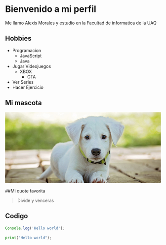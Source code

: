 # Bienvenido a mi perfil

Me llamo Alexis Morales y estudio en la Facultad de informatica de la UAQ

## Hobbies
- Programacion
    - JavaScript
    - Java
- Jugar Videojuegos
    - XBOX
      - GTA
- Ver Series
- Hacer Ejercicio
## Mi mascota
![Foto de mi mascota](cachorro.jpg)

##Mi quote favorita

>Divide y venceras

## Codigo
```javascript
Console.log('Hello world');
```
```python
print("Hello world");
```
